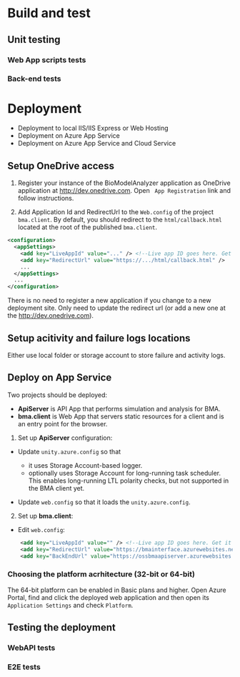 # Build and test

## Unit testing

### Web App scripts tests

### Back-end tests


# Deployment

- Deployment to local IIS/IIS Express or Web Hosting
- Deployment on Azure App Service
- Deployment on Azure App Service and Cloud Service

## Setup OneDrive access

1. Register your instance of the BioModelAnalyzer application as OneDrive application at http://dev.onedrive.com. Open 
`` App Registration`` link and follow instructions.

1. Add Application Id and RedirectUrl to the ``Web.config`` of the project ``bma.client``. By default, 
you should redirect to the ``html/callback.html`` located at the root of the published ``bma.client``.

```xml
<configuration>
  <appSettings>
    <add key="LiveAppId" value="..." /> <!--Live app ID goes here. Get it from the onedrive reg site-->
    <add key="RedirectUrl" value="https://.../html/callback.html" />
    ...
  </appSettings>
  ...
</configuration>
``` 

There is no need to register a new application if you change to a new deployment site. 
Only need to update the redirect url (or add a new one at the http://dev.onedrive.com).


## Setup acitivity and failure logs locations

Either use local folder or storage account to store failure and activity logs.


## Deploy on App Service

Two projects should be deployed:

- **ApiServer** is API App that performs simulation and analysis for BMA.
- **bma.client** is Web App that servers static resources for a client and is an entry point for the browser.

1. Set up **ApiServer** configuration:


  * Update `unity.azure.config` so that 

       - it uses Storage Account-based logger.
       - optionally uses Storage Account for long-running task scheduler. This enables long-running LTL polarity checks, but not supported in the BMA client yet.

  * Update `web.config` so that it loads the `unity.azure.config`.
  
2. Set up **bma.client**:

  * Edit `web.config`: 

```xml
    <add key="LiveAppId" value="" /> <!--Live app ID goes here. Get it from the onedrive reg site-->
    <add key="RedirectUrl" value="https://bmainterface.azurewebsites.net/html/callback.html" />   
    <add key="BackEndUrl" value="https://ossbmaapiserver.azurewebsites.net" />
```

### Choosing the platform acrhitecture (32-bit or 64-bit)
The 64-bit platform can be enabled in Basic plans and higher. 
Open Azure Portal, find and click the deployed web application and then open its `Application Settings` and
check `Platform`.



## Testing the deployment

### WebAPI tests

### E2E tests
